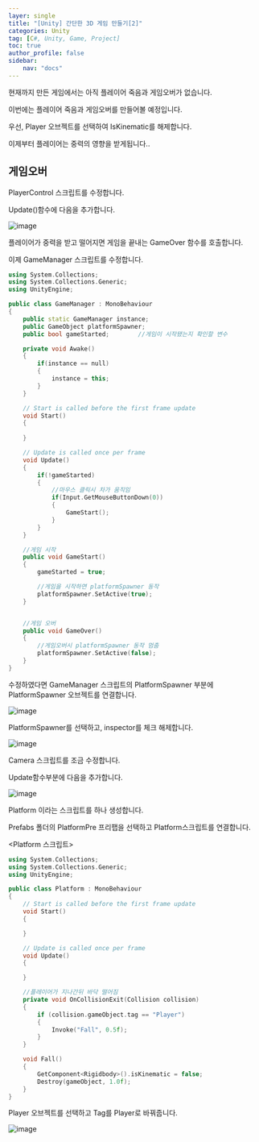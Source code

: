 ```yaml
---
layer: single
title: "[Unity] 간단한 3D 게임 만들기[2]"
categories: Unity
tag: [C#, Unity, Game, Project]
toc: true
author_profile: false
sidebar: 
    nav: "docs"
---
```




현재까지 만든 게임에서는 아직 플레이어 죽음과 게임오버가 없습니다.

이번에는 플레이어 죽음과 게임오버를 만들어볼 예정입니다.

우선, Player 오브젝트를 선택하여 IsKinematic를 해제합니다.

이제부터 플레이어는 중력의 영향을 받게됩니다..



## 게임오버

PlayerControl 스크립트를 수정합니다.

Update()함수에 다음을 추가합니다.

![image](/images/2023-04-08/capture_3.png)



플레이어가 중력을 받고 떨어지면 게임을 끝내는 GameOver 함수를 호출합니다.

이제 GameManager 스크립트를 수정합니다.

```c++
using System.Collections;
using System.Collections.Generic;
using UnityEngine;

public class GameManager : MonoBehaviour
{
    public static GameManager instance;
    public GameObject platformSpawner;
    public bool gameStarted;        //게임이 시작됐는지 확인할 변수

    private void Awake()
    {
        if(instance == null)
        {
            instance = this;
        }
    }

    // Start is called before the first frame update
    void Start()
    {
        
    }

    // Update is called once per frame
    void Update()
    {
        if(!gameStarted)
        {
            //마우스 클릭시 차가 움직임
            if(Input.GetMouseButtonDown(0))
            {
                GameStart();
            }
        }
    }

    //게임 시작
    public void GameStart()
    {
        gameStarted = true;

        //게임을 시작하면 platformSpawner 동작
        platformSpawner.SetActive(true);
    }


    //게임 오버
    public void GameOver()
    {
        //게임오버시 platformSpawner 동작 멈춤
        platformSpawner.SetActive(false);
    }
}

```

수정하였다면 GameManager 스크립트의 PlatformSpawner 부분에 PlatformSpawner 오브젝트를 연결합니다.

![image](/images/2023-04-08/capture_4.png)



PlatformSpawner를 선택하고, inspector를 체크 해제합니다.

![image](/images/2023-04-08/capture_5.png)



Camera 스크립트를 조금 수정합니다.

Update함수부분에 다음을 추가합니다.


![image](/images/2023-04-08/capture_6.png)




Platform 이라는 스크립트를 하나 생성합니다.

Prefabs 폴더의 PlatformPre 프리팹을 선택하고 Platform스크립트를 연결합니다.


<Platform 스크립트>

```c++
using System.Collections;
using System.Collections.Generic;
using UnityEngine;

public class Platform : MonoBehaviour
{
    // Start is called before the first frame update
    void Start()
    {

    }

    // Update is called once per frame
    void Update()
    {

    }

    //플레이어가 지나간뒤 바닥 떨어짐
    private void OnCollisionExit(Collision collision)
    {
        if (collision.gameObject.tag == "Player")
        {
            Invoke("Fall", 0.5f);
        }
    }

    void Fall()
    {
        GetComponent<Rigidbody>().isKinematic = false;
        Destroy(gameObject, 1.0f);
    }
}

```




Player 오브젝트를 선택하고 Tag를 Player로 바꿔줍니다.

![image](/images/2023-04-08/capture_7.png)